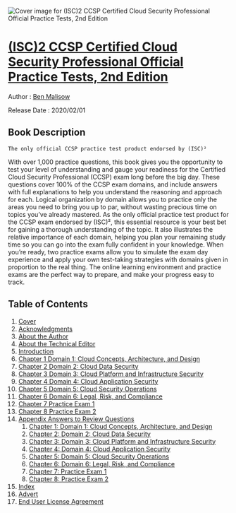 ![Cover image for (ISC)2 CCSP Certified Cloud Security Professional Official Practice Tests, 2nd Edition](https://imgdetail.ebookreading.net/cover/cover/20201212/EB9781119603498.jpg)

[(ISC)2 CCSP Certified Cloud Security Professional Official Practice Tests, 2nd Edition](https://ebookreading.net/view/book/%28ISC%292+CCSP+Certified+Cloud+Security+Professional+Official+Practice+Tests%2C+2nd+Edition-EB9781119603498_1.html "(ISC)2 CCSP Certified Cloud Security Professional Official Practice Tests, 2nd Edition")
====================================================================================================================

Author : [Ben Malisow](https://ebookreading.net/search/author/Ben+Malisow)

Release Date : 2020/02/01

Book Description
-----------------


    
    The only official CCSP practice test product endorsed by (ISC)²
With over 1,000 practice questions, this book gives you the opportunity to test your level of understanding and gauge your readiness for the Certified Cloud Security Professional (CCSP) exam long before the big day. These questions cover 100% of the CCSP exam domains, and include answers with full explanations to help you understand the reasoning and approach for each. Logical organization by domain allows you to practice only the areas you need to bring you up to par, without wasting precious time on topics you’ve already mastered.
As the only official practice test product for the CCSP exam endorsed by (ISC)², this essential resource is your best bet for gaining a thorough understanding of the topic. It also illustrates the relative importance of each domain, helping you plan your remaining study time so you can go into the exam fully confident in your knowledge.
When you’re ready, two practice exams allow you to simulate the exam day experience and apply your own test-taking strategies with domains given in proportion to the real thing. The online learning environment and practice exams are the perfect way to prepare, and make your progress easy to track.

  

Table of Contents
-----------------

1. [Cover](https://ebookreading.net/view/book/%28ISC%292+CCSP+Certified+Cloud+Security+Professional+Official+Practice+Tests%2C+2nd+Edition-EB9781119603498_1.html)
1. [Acknowledgments](https://ebookreading.net/view/book/%28ISC%292+CCSP+Certified+Cloud+Security+Professional+Official+Practice+Tests%2C+2nd+Edition-EB9781119603498_5.html)
1. [About the Author](https://ebookreading.net/view/book/%28ISC%292+CCSP+Certified+Cloud+Security+Professional+Official+Practice+Tests%2C+2nd+Edition-EB9781119603498_6.html)
1. [About the Technical Editor](https://ebookreading.net/view/book/%28ISC%292+CCSP+Certified+Cloud+Security+Professional+Official+Practice+Tests%2C+2nd+Edition-EB9781119603498_7.html)
1. [Introduction](https://ebookreading.net/view/book/%28ISC%292+CCSP+Certified+Cloud+Security+Professional+Official+Practice+Tests%2C+2nd+Edition-EB9781119603498_9.html)
1. [Chapter 1 Domain 1: Cloud Concepts, Architecture, and Design](https://ebookreading.net/view/book/%28ISC%292+CCSP+Certified+Cloud+Security+Professional+Official+Practice+Tests%2C+2nd+Edition-EB9781119603498_10.html)
1. [Chapter 2 Domain 2: Cloud Data Security](https://ebookreading.net/view/book/%28ISC%292+CCSP+Certified+Cloud+Security+Professional+Official+Practice+Tests%2C+2nd+Edition-EB9781119603498_11.html)
1. [Chapter 3 Domain 3: Cloud Platform and Infrastructure Security](https://ebookreading.net/view/book/%28ISC%292+CCSP+Certified+Cloud+Security+Professional+Official+Practice+Tests%2C+2nd+Edition-EB9781119603498_12.html)
1. [Chapter 4 Domain 4: Cloud Application Security](https://ebookreading.net/view/book/%28ISC%292+CCSP+Certified+Cloud+Security+Professional+Official+Practice+Tests%2C+2nd+Edition-EB9781119603498_13.html)
1. [Chapter 5 Domain 5: Cloud Security Operations](https://ebookreading.net/view/book/%28ISC%292+CCSP+Certified+Cloud+Security+Professional+Official+Practice+Tests%2C+2nd+Edition-EB9781119603498_14.html)
1. [Chapter 6 Domain 6: Legal, Risk, and Compliance](https://ebookreading.net/view/book/%28ISC%292+CCSP+Certified+Cloud+Security+Professional+Official+Practice+Tests%2C+2nd+Edition-EB9781119603498_15.html)
1. [Chapter 7 Practice Exam 1](https://ebookreading.net/view/book/%28ISC%292+CCSP+Certified+Cloud+Security+Professional+Official+Practice+Tests%2C+2nd+Edition-EB9781119603498_16.html)
1. [Chapter 8 Practice Exam 2](https://ebookreading.net/view/book/%28ISC%292+CCSP+Certified+Cloud+Security+Professional+Official+Practice+Tests%2C+2nd+Edition-EB9781119603498_17.html)
1. [Appendix Answers to Review Questions](https://ebookreading.net/view/book/%28ISC%292+CCSP+Certified+Cloud+Security+Professional+Official+Practice+Tests%2C+2nd+Edition-EB9781119603498_18.html)
    1. [Chapter 1: Domain 1: Cloud Concepts, Architecture, and Design](https://ebookreading.net/view/book/%28ISC%292+CCSP+Certified+Cloud+Security+Professional+Official+Practice+Tests%2C+2nd+Edition-EB9781119603498_18.html#a01_1)
    1. [Chapter 2: Domain 2: Cloud Data Security](https://ebookreading.net/view/book/%28ISC%292+CCSP+Certified+Cloud+Security+Professional+Official+Practice+Tests%2C+2nd+Edition-EB9781119603498_18.html#a01_2)
    1. [Chapter 3: Domain 3: Cloud Platform and Infrastructure Security](https://ebookreading.net/view/book/%28ISC%292+CCSP+Certified+Cloud+Security+Professional+Official+Practice+Tests%2C+2nd+Edition-EB9781119603498_18.html#a01_3)
    1. [Chapter 4: Domain 4: Cloud Application Security](https://ebookreading.net/view/book/%28ISC%292+CCSP+Certified+Cloud+Security+Professional+Official+Practice+Tests%2C+2nd+Edition-EB9781119603498_18.html#a01_4)
    1. [Chapter 5: Domain 5: Cloud Security Operations](https://ebookreading.net/view/book/%28ISC%292+CCSP+Certified+Cloud+Security+Professional+Official+Practice+Tests%2C+2nd+Edition-EB9781119603498_18.html#a01_5)
    1. [Chapter 6: Domain 6: Legal, Risk, and Compliance](https://ebookreading.net/view/book/%28ISC%292+CCSP+Certified+Cloud+Security+Professional+Official+Practice+Tests%2C+2nd+Edition-EB9781119603498_18.html#a01_6)
    1. [Chapter 7: Practice Exam 1](https://ebookreading.net/view/book/%28ISC%292+CCSP+Certified+Cloud+Security+Professional+Official+Practice+Tests%2C+2nd+Edition-EB9781119603498_18.html#a01_7)
    1. [Chapter 8: Practice Exam 2](https://ebookreading.net/view/book/%28ISC%292+CCSP+Certified+Cloud+Security+Professional+Official+Practice+Tests%2C+2nd+Edition-EB9781119603498_18.html#a01_8)
1. [Index](https://ebookreading.net/view/book/%28ISC%292+CCSP+Certified+Cloud+Security+Professional+Official+Practice+Tests%2C+2nd+Edition-EB9781119603498_19.html)
1. [Advert](https://ebookreading.net/view/book/%28ISC%292+CCSP+Certified+Cloud+Security+Professional+Official+Practice+Tests%2C+2nd+Edition-EB9781119603498_20.html)
1. [End User License Agreement](https://ebookreading.net/view/book/%28ISC%292+CCSP+Certified+Cloud+Security+Professional+Official+Practice+Tests%2C+2nd+Edition-EB9781119603498_21.html)
